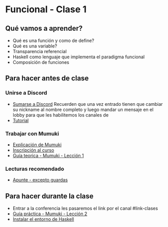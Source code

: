 # Funcional - Clase 1

## Qué vamos a aprender?

* Qué es una función y como de define?
* Qué es una variable?
* Transparencia referencial
* Haskell como lenguaje que implementa el paradigma funcional
* Composición de funciones

## Para hacer antes de clase

### Unirse a Discord

* [Sumarse a Discord](https://discord.gg/DJrT7W)
    Recuerden que una vez entrado tienen que cambiar su nickname al nombre completo y luego mandar un mensaje en el lobby para que les habilitemos los canales de
* [Tutorial](https://youtu.be/A7eZOivOid4)

### Trabajar con Mumuki
* [Explicación de Mumuki](https://www.youtube.com/watch?v=hxzJZaay04U)
* [Inscripción al curso](https://mumuki.io/pdep-utn/join/BR-gsg)
* [Guía teorica - Mumuki - Lección 1](https://mumuki.io/central/lessons/185-programacion-funcional-valores-y-funciones)

### Lecturas recomendado
* [Apunte - excepto guardas](https://docs.google.com/document/d/1W5BcOmIJMCylqAjqPw1RzPlujycbvNJueh8-Uyc2fMY)

## Para hacer durante la clase
* Entrar a la conferencia les pasaremos el link por el canal #link-clases
* [Guía práctica - Mumuki - Lección 2](https://mumuki.io/central/lessons/224-programacion-funcional-practica-valores-y-funciones)
* [Instalar el entorno de Haskell](http://www.pdep.com.ar/software/software-haskell)

